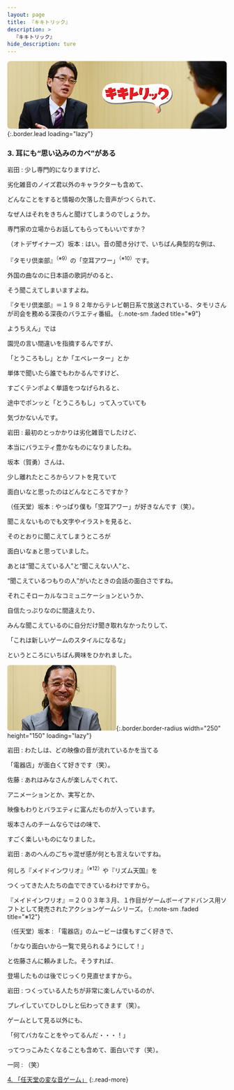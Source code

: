 ```yaml
---
layout: page
title: 『キキトリック』
description: >
  『キキトリック』
hide_description: ture
---
```


![](/interviews/jp/wii/st3j/vol1/img/mainvisual3.jpg){:.border.lead loading="lazy"}

### 3. 耳にも“思い込みのカベ”がある

岩田
: 少し専門的になりますけど、<br> 

劣化雑音のノイズ君以外のキャラクターも含めて、<br> 

どんなことをすると情報の欠落した音声がつくられて、<br> 

なぜ人はそれをきちんと聞けてしまうのでしょうか。<br> 

専門家の立場からお話してもらってもいいですか？

（オトデザイナーズ）坂本
: はい。音の聞き分けで、いちばん典型的な例は、<br> 

『タモリ倶楽部』<sup>（※9）</sup>の「空耳アワー」<sup>（※10）</sup>です。<br> 

外国の曲なのに日本語の歌詞がのると、<br> 

そう聞こえてしまいますよね。

『タモリ倶楽部』＝１９８２年からテレビ朝日系で放送されている、タモリさんが司会を務める深夜のバラエティ番組。
{:.note-sm .faded title="※9"}

ようちえん」では<br> 

園児の言い間違いを指摘するんですが、<br> 

「とうころもし」とか「エベレーター」とか<br> 

単体で聞いたら誰でもわかるんですけど、<br> 

すごくテンポよく単語をつなげられると、<br> 

途中でポンッと「とうころもし」って入っていても<br> 

気づかないんです。

岩田
: 最初のとっかかりは劣化雑音でしたけど、<br> 

本当にバラエティ豊かなものになりましたね。<br> 

坂本（賀勇）さんは、<br> 

少し離れたところからソフトを見ていて<br> 

面白いなと思ったのはどんなところですか？

（任天堂）坂本
: やっぱり僕も「空耳アワー」が好きなんです（笑）。<br> 

聞こえないものでも文字やイラストを見ると、<br> 

そのとおりに聞こえてしまうところが<br> 

面白いなぁと思っていました。<br> 

あとは“聞こえている人”と“聞こえない人”と、<br> 

“聞こえているつもりの人”がいたときの会話の面白さですね。<br> 

それこそローカルなコミュニケーションというか、<br> 

自信たっぷりなのに間違えたり、<br> 

みんな聞こえているのに自分だけ聞き取れなかったりして、<br> 

「これは新しいゲームのスタイルになるな」<br> 

というところにいちばん興味をひかれました。

![](/interviews/jp/wii/st3j/vol1/img/photo009.jpg){:.border.border-radius width="250" height="150" loading="lazy"}

岩田
: わたしは、どの映像の音が流れているかを当てる<br> 

「電器店」が面白くて好きです（笑）。

佐藤
: あれはみなさんが楽しんでくれて、<br> 

アニメーションとか、実写とか、<br> 

映像もわりとバラエティに富んだものが入っています。<br> 

坂本さんのチームならではの味で、<br> 

すごく楽しいものになりました。

岩田
: あのへんのごちゃ混ぜ感が何とも言えないですね。<br> 

何しろ『メイドインワリオ』<sup>（※12）</sup>や『リズム天国』を<br> 

つくってきた人たちの血でできているわけですから。

『メイドインワリオ』＝２００３年３月、１作目がゲームボーイアドバンス用ソフトとして発売されたアクションゲームシリーズ。
{:.note-sm .faded title="※12"}

（任天堂）坂本
: 「電器店」のムービーは僕もすごく好きで、<br> 

「かなり面白いから一覧で見られるようにして！」<br> 

と佐藤さんに頼みました。そうすれば、<br> 

登場したものは後でじっくり見直せますから。

岩田
: つくっている人たちが非常に楽しんでいるのが、<br> 

プレイしていてひしひしと伝わってきます（笑）。<br> 

ゲームとして見る以外にも、<br> 

「何てバカなことをやってるんだ・・・！」<br> 

ってつっこみたくなることも含めて、面白いです（笑）。

一同
: （笑）

[4. 「任天堂の変な音ゲーム」](4.md)
{:.read-more}

